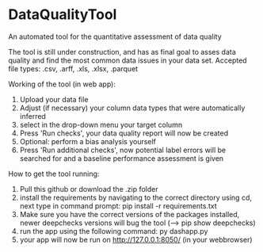 # DataQualityTool
An automated tool for the quantitative assessment of data quality

The tool is still under construction, and has as final goal to asses data quality and find the most common data issues in your data set. 
Accepted file types: .csv, .arff, .xls, .xlsx, .parquet

Working of the tool (in web app):
1. Upload your data file 
2. Adjust (if necessary) your column data types that were automatically inferred 
3. select in the drop-down menu your target column
4. Press 'Run checks', your data quality report will now be created
5. Optional: perform a bias analysis yourself
6. Press 'Run additional checks', now potential label errors will be searched for and a baseline performance assessment is given


How to get the tool running:
1. Pull this github or download the .zip folder
2. install the requirements by navigating to the correct directory using cd, next type in command prompt: pip install -r requirements.txt
3. Make sure you have the correct versions of the packages installed, newer deepchecks versions will bug the tool (--> pip show deepchecks)
3. run the app using the following command: py dashapp.py
4. your app will now be run on http://127.0.0.1:8050/ (in your webbrowser)


